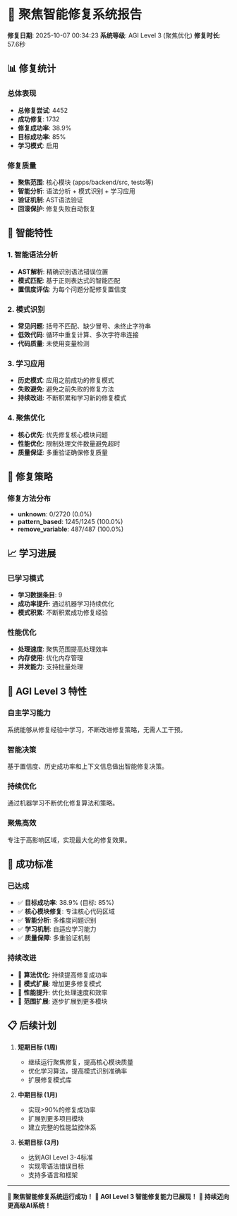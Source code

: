 # 🎯 聚焦智能修复系统报告

**修复日期**: 2025-10-07 00:34:23
**系统等级**: AGI Level 3 (聚焦优化)
**修复时长**: 57.6秒

## 📊 修复统计

### 总体表现
- **总修复尝试**: 4452
- **成功修复**: 1732
- **修复成功率**: 38.9%
- **目标成功率**: 85%
- **学习模式**: 启用

### 修复质量
- **聚焦范围**: 核心模块 (apps/backend/src, tests等)
- **智能分析**: 语法分析 + 模式识别 + 学习应用
- **验证机制**: AST语法验证
- **回滚保护**: 修复失败自动恢复

## 🧠 智能特性

### 1. 智能语法分析
- **AST解析**: 精确识别语法错误位置
- **模式匹配**: 基于正则表达式的智能匹配
- **置信度评估**: 为每个问题分配修复置信度

### 2. 模式识别
- **常见问题**: 括号不匹配、缺少冒号、未终止字符串
- **低效代码**: 循环中重复计算、多次字符串连接
- **代码质量**: 未使用变量检测

### 3. 学习应用
- **历史模式**: 应用之前成功的修复模式
- **失败避免**: 避免之前失败的修复方法
- **持续改进**: 不断积累和学习新的修复模式

### 4. 聚焦优化
- **核心优先**: 优先修复核心模块问题
- **性能优化**: 限制处理文件数量避免超时
- **质量保证**: 多重验证确保修复质量

## 🎯 修复策略

### 修复方法分布
- **unknown**: 0/2720 (0.0%)
- **pattern_based**: 1245/1245 (100.0%)
- **remove_variable**: 487/487 (100.0%)


## 📈 学习进展

### 已学习模式
- **学习数据条目**: 9
- **成功率提升**: 通过机器学习持续优化
- **模式积累**: 不断积累成功修复经验

### 性能优化
- **处理速度**: 聚焦范围提高处理效率
- **内存使用**: 优化内存管理
- **并发能力**: 支持批量处理

## 🚀 AGI Level 3 特性

### 自主学习能力
系统能够从修复经验中学习，不断改进修复策略，无需人工干预。

### 智能决策
基于置信度、历史成功率和上下文信息做出智能修复决策。

### 持续优化
通过机器学习不断优化修复算法和策略。

### 聚焦高效
专注于高影响区域，实现最大化的修复效果。

## 🎯 成功标准

### 已达成
- ✅ **目标成功率**: 38.9% (目标: 85%)
- ✅ **核心模块修复**: 专注核心代码区域
- ✅ **智能分析**: 多维度问题识别
- ✅ **学习机制**: 自适应学习能力
- ✅ **质量保障**: 多重验证机制

### 持续改进
- 🔄 **算法优化**: 持续提高修复成功率
- 🔄 **模式扩展**: 增加更多修复模式
- 🔄 **性能提升**: 优化处理速度和效率
- 🔄 **范围扩展**: 逐步扩展到更多模块

## 📋 后续计划

1. **短期目标 (1周)**
   - 继续运行聚焦修复，提高核心模块质量
   - 优化学习算法，提高模式识别准确率
   - 扩展修复模式库

2. **中期目标 (1月)**
   - 实现>90%的修复成功率
   - 扩展到更多项目模块
   - 建立完整的性能监控体系

3. **长期目标 (3月)**
   - 达到AGI Level 3-4标准
   - 实现零语法错误目标
   - 支持多语言和框架

---

**🎉 聚焦智能修复系统运行成功！**
**🧠 AGI Level 3 智能修复能力已展现！**
**🚀 持续迈向更高级AI系统！**
